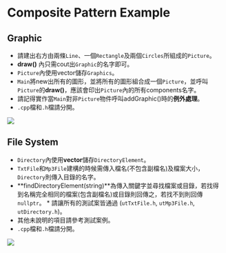 # Composite Pattern Example
## Graphic
* 請建出右方由兩條`Line`、一個`Rectangle`及兩個`Circles`所組成的`Picture`。
* **draw()** 內只需cout出`Graphic`的名字即可。
* `Picture`內使用vector儲存`Graphics`。
* `Main`將new出所有的圖形，並將所有的圖形組合成一個`Picture`，並呼叫`Picture`的**draw()**，應該會印出`Picture`內的所有components名字。 
* 請記得實作當`Main`對非`Picture`物件呼叫addGraphic()時的**例外處理**。 
* `.cpp`檔和`.h`檔請分開。

![](https://i.imgur.com/cmrMh0x.png)

## File System
* `Directory`內使用**vector**儲存`DirectoryElement`。
* `TxtFile`和`Mp3File`建構的時候需傳入檔名(不包含副檔名)及檔案大小，`Directory`則傳入目錄的名字。 
* **findDirectoryElement(string)**為傳入關鍵字並尋找檔案或目錄，若找得到名稱完全相同的檔案(包含副檔名)或目錄則回傳之，若找不到則回傳`nullptr`。  * 請讓所有的測試案皆通過 (`utTxtFile.h`, `utMp3File.h`, `utDirectory.h`)。
* 其他未說明的項目請參考測試案例。 
* `.cpp`檔和`.h`檔請分開。

![](https://i.imgur.com/4EbDRvN.png)
